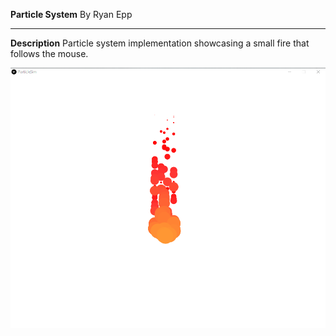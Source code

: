 **Particle System**
By Ryan Epp

---
**Description**
Particle system implementation showcasing a small fire that follows the mouse.

![Sample flame](example.png)